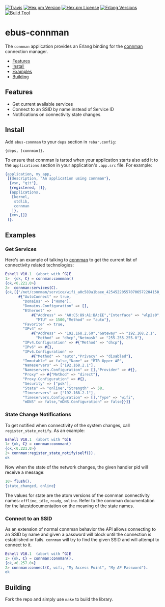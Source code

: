 [![Travis][travis badge]][travis]
[![Hex.pm Version][hex version badge]][hex]
[![Hex.pm License][license badge]][license]
[![Erlang Versions][erlang version badge]][erlang]
[![Build Tool][build tool]][rebar]

# ebus-connman


The `connman` application provides an Erlang binding for the [connman]
connection manager.


  * [Features](#features)
  * [Install](#install)
  * [Examples](#examples)
  * [Building](#building)


## Features

  * Get current available services
  * Connect to an SSID by name instead of Service ID
  * Notifications on connectivity state changes.

## Install

Add `ebus-connman` to your `deps` section in `rebar.config`:

``` shell
{deps, [connman]}.
```

To ensure that connman is tarted when your application starts also add
it to the `applications` section in your application's `.app.src`
file. For example:


``` erlang
{application, my_app,
 [{description, "An application using connman"},
  {vsn, "git"},
  {registered, []},
  {applications,
   [kernel,
    stdlib,
    connman
   ]},
  {env,[]}
 ]}.

```

## Examples

### Get Services

Here's an example of talking to [connman] to get the current list of
connectivity related technologies:

```erlang
Eshell V10.1  (abort with ^G)E
1>  {ok, C} = connman:connman()
{ok,<0.221.0>}
2>  connman:services(C).
{ok,[{"/net/connman/service/wifi_a0c589a1baee_425452205570706572204150_managed_psk",
      #{"AutoConnect" => true,
        "Domains" => ["Home"],
        "Domains.Configuration" => [],
        "Ethernet" =>
            #{"Address" => "A0:C5:89:A1:BA:EE","Interface" => "wlp2s0",
              "MTU" => 1500,"Method" => "auto"},
        "Favorite" => true,
        "IPv4" =>
            #{"Address" => "192.168.2.60","Gateway" => "192.168.2.1",
              "Method" => "dhcp","Netmask" => "255.255.255.0"},
        "IPv4.Configuration" => #{"Method" => "dhcp"},
        "IPv6" => #{},
        "IPv6.Configuration" =>
            #{"Method" => "auto","Privacy" => "disabled"},
        "Immutable" => false,"Name" => "BTR Upper AP",
        "Nameservers" => ["192.168.2.1"],
        "Nameservers.Configuration" => [],"Provider" => #{},
        "Proxy" => #{"Method" => "direct"},
        "Proxy.Configuration" => #{},
        "Security" => ["psk"],
        "State" => "online","Strength" => 58,
        "Timeservers" => ["192.168.2.1"],
        "Timeservers.Configuration" => [],"Type" => "wifi",
        "mDNS" => false,"mDNS.Configuration" => false}}]}
```

### State Change Notifications

To get notified when connectivity of the system changes, call
`register_state_notify`. As an example:

```erlang
Eshell V10.1  (abort with ^G)E
1> {ok, C} = connman:connman()
{ok,<0.221.0>}
2> connman:register_state_notify(self()).
ok
```

Now when the state of the network changes, the given handler pid will
receive a message:

``` erlang
10> flush().
{state_changed, online}
```

The values for state are the atom versions of the connman connectivity
names: `offline`, `idle`, `ready`, `online`. Refer to the connman
documentation for the latestdocumentation on the meaning of the state
names.

### Connect to an SSID

As an extension of normal connman behavior the API allows connecting
to an SSID by name and given a password will block until the
connection is established or fails. `connman` will try to find the
given SSID and will attempt to connect to it.

``` erlang
Eshell V10.1  (abort with ^G)E
1> {ok, C} = connman:connman().
{ok,<0.257.0>}
2> connman:connect(C, wifi, "My Access Point", "My AP Password").
ok
```


## Building

Fork the repo and simply use `make` to build the library.


<!-- Badges -->
[travis]: https://travis-ci.com/helium/ebus-connman
[travis badge]: https://img.shields.io/travis/com/helium/ebus-connman/master.svg?style=flat-square
[hex]: https://hex.pm/packages/connman
[hex version badge]: https://img.shields.io/hexpm/v/connman.svg?style=flat-square
[license]: https://github.com/helium/ebus-connman/blob/master/LICENSE
[license badge]: https://img.shields.io/github/license/helium/ebus-connman.svg
[erlang version badge]: https://img.shields.io/badge/erlang-21.1-blue.svg?style=flat-square
[build tool]: https://img.shields.io/badge/build%20tool-rebar3-orange.svg?style=flat-square

<!-- Links -->
[connman]: https://01.org/connman
[rebar]: http://rebar3.org
[erlang]: http://erlang.org
